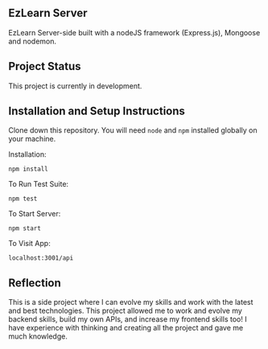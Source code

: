 ## EzLearn Server

EzLearn Server-side built with a nodeJS framework (Express.js), Mongoose and nodemon.

## Project Status

This project is currently in development.

## Installation and Setup Instructions  

Clone down this repository. You will need `node` and `npm` installed globally on your machine.  

Installation:

`npm install`  

To Run Test Suite:  

`npm test`  

To Start Server:

`npm start`  

To Visit App:

`localhost:3001/api`  

## Reflection

   This is a side project where I can evolve my skills and work with the latest and best technologies. This project allowed me to work and evolve my backend skills, build my own APIs, and increase my frontend skills too! I have experience with thinking and creating all the project and gave me much knowledge.



